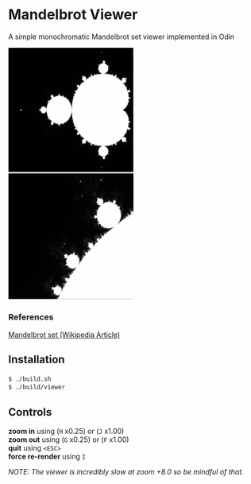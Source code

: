 # Mandelbrot Viewer
A simple monochromatic Mandelbrot set viewer implemented in Odin

<img src="/assets/default.png" width="50%"></img> <img src="/assets/zoom_in.png" width="50%"></img>

### References
[Mandelbrot set (Wikipedia Article)](https://en.wikipedia.org/wiki/Mandelbrot_set)

## Installation

```bash
$ ./build.sh
$ ./build/viewer
```

## Controls
**zoom in**  using (`H` x0.25) or (`J` x1.00)<br>
**zoom out** using (`G` x0.25) or (`F` x1.00)<br>
**quit**     using `<ESC>`<br>
**force re-render** using `I` <br>

*NOTE: The viewer is incredibly slow at zoom +8.0 so be mindful of that.*
